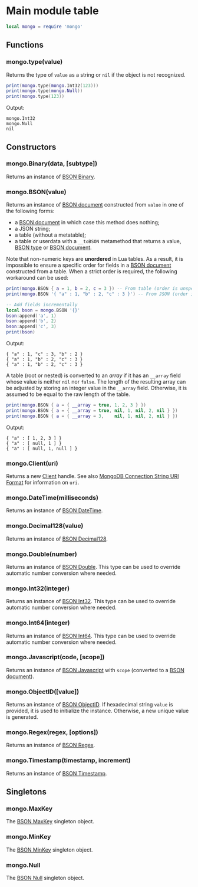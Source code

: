 Main module table
=================

```Lua
local mongo = require 'mongo'
```


Functions
---------

### mongo.type(value)
Returns the type of `value` as a string or `nil` if the object is not recognized.

```Lua
print(mongo.type(mongo.Int32(123)))
print(mongo.type(mongo.Null))
print(mongo.type(123))
```
Output:
```
mongo.Int32
mongo.Null
nil
```


Constructors
------------

### mongo.Binary(data, [subtype])
Returns an instance of [BSON Binary][BSON type].

### mongo.BSON(value)
Returns an instance of [BSON document] constructed from `value` in one of the following forms:
- a [BSON document] in which case this method does nothing;
- a JSON string;
- a table (without a metatable);
- a table or userdata with a `__toBSON` metamethod that returns a value, [BSON type] or [BSON document].

Note that non-numeric keys are __unordered__ in Lua tables. As a result, it is impossible to ensure
a specific order for fields in a [BSON document] constructed from a table. When a strict order is
required, the following workaround can be used:

```Lua
print(mongo.BSON { a = 1, b = 2, c = 3 }) -- From table (order is unspecified)
print(mongo.BSON '{ "a" : 1, "b" : 2, "c" : 3 }') -- From JSON (order is preserved)

-- Add fields incrementally
local bson = mongo.BSON '{}'
bson:append('a', 1)
bson:append('b', 2)
bson:append('c', 3)
print(bson)
```
Output:
```
{ "a" : 1, "c" : 3, "b" : 2 }
{ "a" : 1, "b" : 2, "c" : 3 }
{ "a" : 1, "b" : 2, "c" : 3 }
```

A table (root or nested) is converted to an _array_ if it has an `__array` field whose value is
neither `nil` nor `false`. The length of the resulting array can be adjusted by storing an integer
value in the `__array` field. Otherwise, it is assumed to be equal to the raw length of the table.

```Lua
print(mongo.BSON { a = { __array = true, 1, 2, 3 } })
print(mongo.BSON { a = { __array = true, nil, 1, nil, 2, nil } })
print(mongo.BSON { a = { __array = 3,    nil, 1, nil, 2, nil } })
```
Output:
```
{ "a" : [ 1, 2, 3 ] }
{ "a" : [ null, 1 ] }
{ "a" : [ null, 1, null ] }
```

### mongo.Client(uri)
Returns a new [Client] handle. See also [MongoDB Connection String URI Format] for information on `uri`.

### mongo.DateTime(milliseconds)
Returns an instance of [BSON DateTime][BSON type].

### mongo.Decimal128(value)
Returns an instance of [BSON Decimal128][BSON type].

### mongo.Double(number)
Returns an instance of [BSON Double][BSON type]. This type can be used to override automatic number
conversion where needed.

### mongo.Int32(integer)
Returns an instance of [BSON Int32][BSON type]. This type can be used to override automatic number
conversion where needed.

### mongo.Int64(integer)
Returns an instance of [BSON Int64][BSON type]. This type can be used to override automatic number
conversion where needed.

### mongo.Javascript(code, [scope])
Returns an instance of [BSON Javascript][BSON type] with `scope` (converted to a [BSON document]).

### mongo.ObjectID([value])
Returns an instance of [BSON ObjectID]. If hexadecimal string `value` is provided, it is used
to initialize the instance. Otherwise, a new unique value is generated.

### mongo.Regex(regex, [options])
Returns an instance of [BSON Regex][BSON type].

### mongo.Timestamp(timestamp, increment)
Returns an instance of [BSON Timestamp][BSON type].


Singletons
----------

### mongo.MaxKey
The [BSON MaxKey][BSON type] singleton object.

### mongo.MinKey
The [BSON MinKey][BSON type] singleton object.

### mongo.Null
The [BSON Null][BSON type] singleton object.


[BSON document]: bson.md
[BSON ObjectID]: objectid.md
[BSON type]: bsontype.md
[Client]: client.md
[MongoDB Connection String URI Format]: https://docs.mongodb.com/manual/reference/connection-string/
